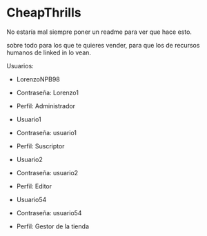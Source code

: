 # CheapThrills

No estaría mal siempre poner un readme para ver que hace esto.

sobre todo para los que te quieres vender, para que los de recursos humanos de linked in lo vean.


Usuarios:

 - LorenzoNPB98
  - Contraseña: Lorenzo1
  - Perfil: Administrador
  
   - Usuario1
  - Contraseña: usuario1
  - Perfil: Suscriptor
  
   - Usuario2
  - Contraseña: usuario2
  - Perfil: Editor
  
   - Usuario54
  - Contraseña: usuario54
  - Perfil: Gestor de la tienda
